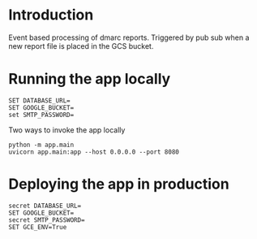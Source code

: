 # Introduction
Event based processing of dmarc reports. Triggered by pub sub when a new report file is placed in the GCS bucket.


# Running the app locally
```
SET DATABASE_URL=
SET GOOGLE_BUCKET=
set SMTP_PASSWORD=

```

Two ways to invoke the app locally
```
python -m app.main
uvicorn app.main:app --host 0.0.0.0 --port 8080
```

# Deploying the app in production

```
secret DATABASE_URL=
SET GOOGLE_BUCKET=
secret SMTP_PASSWORD=
SET GCE_ENV=True
```